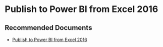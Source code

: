   <properties
	pageTitle="publish to power bi from excel 2016"
	description="publish to power bi from excel 2016"
	service="microsoft.PowerBIDedicated"
	resource="capacities"
	authors="pjfreitas"
	ms.author="pfreitas"	
	displayOrder="940"
	selfHelpType="generic"
	supportTopicIds="32628141"
	productPesIds="16334"
	cloudEnvironments="public, MoonCake, fairfax, usnat, ussec" 
	articleId="8977953a-eb77-6665-f0d7-5630dc4dd543"
	ownershipId="PowerBI_PowerBI"
/>

# Publish to Power BI from Excel 2016

## **Recommended Documents**

* [Publish to Power BI from Excel 2016](https://docs.microsoft.com/power-bi/service-publish-from-excel)
